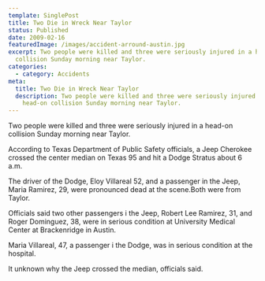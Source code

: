 ```yaml
---
template: SinglePost
title: Two Die in Wreck Near Taylor
status: Published
date: 2009-02-16
featuredImage: /images/accident-arround-austin.jpg
excerpt: Two people were killed and three were seriously injured in a head-on
  collision Sunday morning near Taylor.
categories:
  - category: Accidents
meta:
  title: Two Die in Wreck Near Taylor
  description: Two people were killed and three were seriously injured in a
    head-on collision Sunday morning near Taylor.
---
```

<!--StartFragment-->

Two people were killed and three were seriously injured in a head-on collision Sunday morning near Taylor.

According to Texas Department of Public Safety officials, a Jeep Cherokee crossed the center median on Texas 95 and hit a Dodge Stratus about 6 a.m.

The driver of the Dodge, Eloy Villareal 52, and a passenger in the Jeep, Maria Ramirez, 29, were pronounced dead at the scene.Both were from Taylor.

Officials said two other passengers i the Jeep, Robert Lee Ramirez, 31, and Roger Dominguez, 38, were in serious condition at University Medical Center at Brackenridge in Austin.

Maria Villareal, 47, a passenger i the Dodge, was in serious condition at the hospital.

It unknown why the Jeep crossed the median, officials said.

<!--EndFragment-->